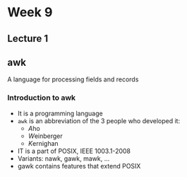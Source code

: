 # Week 9

## Lecture 1

## awk
A language for processing fields and records

### Introduction to awk
* It is a programming language
* `awk` is an abbreviation of the 3 people who developed it:
    * *A*ho
    * *W*einberger
    * *K*ernighan
* IT is a part of POSIX, IEEE 1003.1-2008
* Variants: nawk, gawk, mawk, ...
* gawk contains features that extend POSIX
